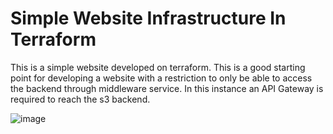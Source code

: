 # Simple Website Infrastructure In Terraform

This is a simple website developed on terraform. This is a good starting point for developing a website with a restriction to only be able to access the backend through middleware service. In this instance an API Gateway is required to reach the s3 backend.

![image](https://user-images.githubusercontent.com/49006769/220215721-b2e48141-1fbe-43a9-82c3-e07818b1b3ba.png)
